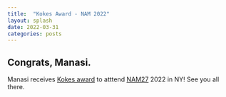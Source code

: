```yaml
---
title:  "Kokes Award - NAM 2022"
layout: splash
date: 2022-03-31
categories: posts
---
```


## Congrats, Manasi. 
Manasi receives [Kokes award](https://nam27.org/2020/11/05/kokes-travel-awards-for-students/) to atttend [NAM27](https://nam27.org/) 2022 in NY! See you all there. 

